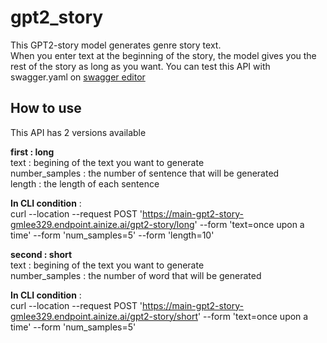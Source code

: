 # gpt2_story

This GPT2-story model generates genre story text.  
When you enter text at the beginning of the story, the model gives you the rest of the story as long as you want.
You can test this API with swagger.yaml on [swagger editor](https://editor.swagger.io/)

## How to use

This API has 2 versions available

**first : long**  
text : begining of the text you want to generate  
number_samples : the number of sentence that will be generated  
length : the length of each sentence  

**In CLI condition** :  
curl --location --request POST 'https://main-gpt2-story-gmlee329.endpoint.ainize.ai/gpt2-story/long' --form 'text=once upon a time' --form 'num_samples=5' --form 'length=10'

**second : short**  
text : begining of the text you want to generate  
number_samples : the number of word that will be generated  

**In CLI condition** :  
curl --location --request POST 'https://main-gpt2-story-gmlee329.endpoint.ainize.ai/gpt2-story/short' --form 'text=once upon a time' --form 'num_samples=5'
